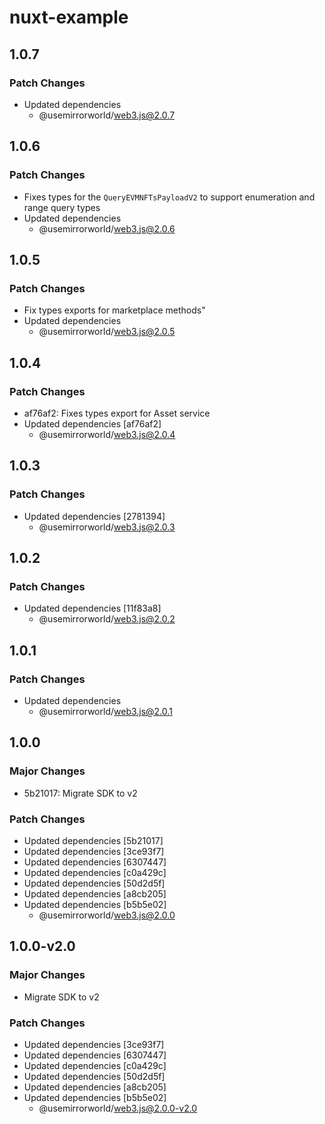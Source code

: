# nuxt-example

## 1.0.7

### Patch Changes

- Updated dependencies
  - @usemirrorworld/web3.js@2.0.7

## 1.0.6

### Patch Changes

- Fixes types for the `QueryEVMNFTsPayloadV2` to support enumeration and range query types
- Updated dependencies
  - @usemirrorworld/web3.js@2.0.6

## 1.0.5

### Patch Changes

- Fix types exports for marketplace methods"
- Updated dependencies
  - @usemirrorworld/web3.js@2.0.5

## 1.0.4

### Patch Changes

- af76af2: Fixes types export for Asset service
- Updated dependencies [af76af2]
  - @usemirrorworld/web3.js@2.0.4

## 1.0.3

### Patch Changes

- Updated dependencies [2781394]
  - @usemirrorworld/web3.js@2.0.3

## 1.0.2

### Patch Changes

- Updated dependencies [11f83a8]
  - @usemirrorworld/web3.js@2.0.2

## 1.0.1

### Patch Changes

- Updated dependencies
  - @usemirrorworld/web3.js@2.0.1

## 1.0.0

### Major Changes

- 5b21017: Migrate SDK to v2

### Patch Changes

- Updated dependencies [5b21017]
- Updated dependencies [3ce93f7]
- Updated dependencies [6307447]
- Updated dependencies [c0a429c]
- Updated dependencies [50d2d5f]
- Updated dependencies [a8cb205]
- Updated dependencies [b5b5e02]
  - @usemirrorworld/web3.js@2.0.0

## 1.0.0-v2.0

### Major Changes

- Migrate SDK to v2

### Patch Changes

- Updated dependencies [3ce93f7]
- Updated dependencies [6307447]
- Updated dependencies [c0a429c]
- Updated dependencies [50d2d5f]
- Updated dependencies [a8cb205]
- Updated dependencies [b5b5e02]
  - @usemirrorworld/web3.js@2.0.0-v2.0
